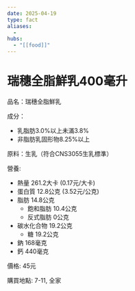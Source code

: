 ```yaml
---
date: 2025-04-19
type: fact
aliases:
  -
hubs:
  - "[[food]]"
---
```


# 瑞穗全脂鮮乳400毫升

品名：瑞穗全脂鮮乳

成分：
- 乳脂肪3.0%以上未滿3.8%
- 非脂肪乳固形物8.25%以上

原料：生乳（符合CNS3055生乳標準）

營養:
- 熱量 261.2大卡 (0.17元/大卡)
- 蛋白質 12.8公克 (3.52元/公克)
- 脂肪 14.8公克
    - 飽和脂肪 10.4公克
    - 反式脂肪 0公克
- 碳水化合物 19.2公克
    - 糖 19.2公克
- 鈉 168毫克
- 鈣 440毫克

價格: 45元

購買地點: 7-11, 全家
